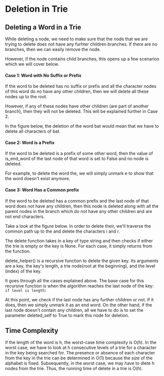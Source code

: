 # Deletion in Trie


## Deleting a Word in a Trie

While deleting a node, we need to make sure that the node that we are trying to delete does not have any furhter children branches. If there are no branches, then we can easily remove the node.

However, if the node contains child branches, this opens up a few scenarios which we will cover below.

#### Case 1: Word with No Suffix or Prefix
If the word to be deleted has no suffix or prefix and all the character nodes of this word do no have any other children, then we will delete all these nodes up to the root.

However, if any of these nodes have other children (are part of another branch), then they will not be deleted. This will be explained further in Case 2.

In the figure below, the deletion of the word bat would mean that we have to delete all characters of bat.


#### Case 2: Word is a Prefix

If the word to be deleted is a prefix of some other word, then the value of is_end_word of the last node of that word is set to False and no node is deleted.

For example, to delete the word the, we will simply unmark e to show that the word doesn't exist anymore.

#### Case 3: Word Has a Common prefix

If the word to be deleted has a common prefix and the last node of that word does not have any children, then this node is deleted along with all the parent nodes in the branch which do not have any other children and are not end characters.

Take a look at the figure below. In order to delete their, we'll traverse the common path up to the and delete the characters i and r.


The delete function takes in a key of type string and then checks if either the trie is empty or the key is None. For each case, it simply returns from the function.

delete_helper() is a recursive function to delete the given key. Its arguments are a key, the key's length, a trie node(root at the beginning), and the level (index) of the key.

It goes through all the cases explained above. The base case for this recursive function is when the algorithm reaches the last node of the key:
``` if level is length:``` 

At this point, we check if the last node has any further children or not. If it does, then we simply unmark it as an end word. On the other hand, if the last node doesn't contain any children, all we have to do is to set the parameter deleted_self to True to mark this node for deletion.

## Time Complexity
if the length of the word is h, the worst-case time complexity is O(h). In the worst case, we have to look at h consecutive levels of a trie for a character in the key being searched for. The presence or absence of each character from the key in the trie can be determined in O(1) because the size of the alphabet is fixed. Subsequently, in the worst case, we may have to dlete h nodes from the trie. Thus, the running time of delete in a trie is O(h).
